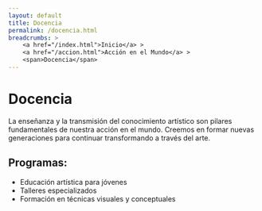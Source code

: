 ```yaml
---
layout: default
title: Docencia
permalink: /docencia.html
breadcrumbs: >
    <a href="/index.html">Inicio</a> >
    <a href="/accion.html">Acción en el Mundo</a> >
    <span>Docencia</span>
---
```


# Docencia

La enseñanza y la transmisión del conocimiento artístico son pilares fundamentales de nuestra acción en el mundo. Creemos en formar nuevas generaciones para continuar transformando a través del arte.

## Programas:
- Educación artística para jóvenes
- Talleres especializados
- Formación en técnicas visuales y conceptuales
